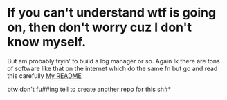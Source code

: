 # If you can't understand wtf is going on, then don't worry cuz I don't know myself.

But am probably tryin' to build a log manager or so. Again Ik there are tons of software like that on the internet which do the same fn but go and read this carefully [My README](https://github.com/Someone1206/Someone1206/blob/main/README.md)

btw don't fu##ing tell to create another repo for this sh#*
